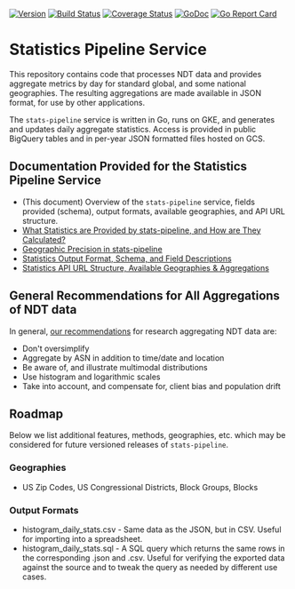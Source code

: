 [![Version](https://img.shields.io/github/tag/m-lab/stats-pipeline.svg)](https://github.com/m-lab/stats-pipeline/releases) [![Build Status](https://travis-ci.com/m-lab/stats-pipeline.svg?branch=master)](https://travis-ci.com/m-lab/stats-pipeline) [![Coverage Status](https://coveralls.io/repos/github/m-lab/stats-pipeline/badge.svg?branch=master)](https://coveralls.io/github/m-lab/stats-pipeline?branch=master) [![GoDoc](https://godoc.org/github.com/m-lab/stats-pipeline?status.svg)](https://godoc.org/github.com/m-lab/stats-pipeline) [![Go Report Card](https://goreportcard.com/badge/github.com/m-lab/stats-pipeline)](https://goreportcard.com/report/github.com/m-lab/stats-pipeline)

# Statistics Pipeline Service
This repository contains code that processes NDT data and provides aggregate
metrics by day for standard global, and some national geographies. The resulting
aggregations are made available in JSON format, for use by other applications.

The `stats-pipeline` service is written in Go, runs on GKE, and generates and
updates daily aggregate statistics. Access is provided in public BigQuery tables
and in per-year JSON formatted files hosted on GCS.

## Documentation Provided for the Statistics Pipeline Service
* (This document) Overview of the `stats-pipeline` service, fields provided
  (schema), output formats, available geographies, and API URL structure.
* [What Statistics are Provided by stats-pipeline, and How are They Calculated?][stats-overview]
* [Geographic Precision in stats-pipeline][geo-precision]
* [Statistics Output Format, Schema, and Field Descriptions][format-schema]
* [Statistics API URL Structure, Available Geographies & Aggregations][api-structure]

[stats-overview]: docs/stats-overview.md
[geo-precision]: docs/geo-precision.md
[format-schema]: docs/format-schema.md
[api-structure]: docs/api-structure.md

## General Recommendations for All Aggregations of NDT data
In general, [our recommendations][recommendations] for research aggregating NDT data are:

* Don't oversimplify
* Aggregate by ASN in addition to time/date and location
* Be aware of, and illustrate multimodal distributions
* Use histogram and logarithmic scales
* Take into account, and compensate for, client bias and population drift

[recommendations]: upcoming-blog-post

## Roadmap
Below we list additional features, methods, geographies, etc. which may be
considered for future versioned releases of `stats-pipeline`.

### Geographies
* US Zip Codes, US Congressional Districts, Block Groups, Blocks

### Output Formats
* histogram_daily_stats.csv - Same data as the JSON, but in CSV. Useful for importing into a spreadsheet.
* histogram_daily_stats.sql - A SQL query which returns the same rows in the corresponding .json and .csv. Useful for verifying the exported data against the source and to tweak the query as needed by different use cases. 
